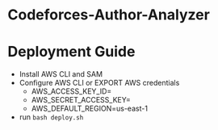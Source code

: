 # Codeforces-Author-Analyzer

# Deployment Guide
 - Install AWS CLI and SAM
 - Configure AWS CLI or EXPORT AWS credentials
   - AWS_ACCESS_KEY_ID=
   - AWS_SECRET_ACCESS_KEY=
   - AWS_DEFAULT_REGION=us-east-1 
 - run `bash deploy.sh`
